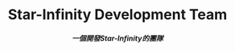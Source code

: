 <h1 align="center">
  Star-Infinity Development Team
</h1>
<h5 align="center">
  一個開發Star-Infinity的團隊
</h5>
